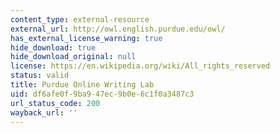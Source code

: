 ```yaml
---
content_type: external-resource
external_url: http://owl.english.purdue.edu/owl/
has_external_license_warning: true
hide_download: true
hide_download_original: null
license: https://en.wikipedia.org/wiki/All_rights_reserved
status: valid
title: Purdue Online Writing Lab
uid: df6afe0f-9ba9-47ec-9b0e-6c1f0a3487c3
url_status_code: 200
wayback_url: ''
---
```

